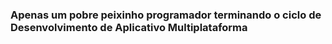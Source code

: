 <!-- <º))))>< ..... Fish! -->
<div>
  <h3>Apenas um pobre peixinho programador terminando o ciclo de Desenvolvimento de Aplicativo Multiplataforma</h3>
</div>
